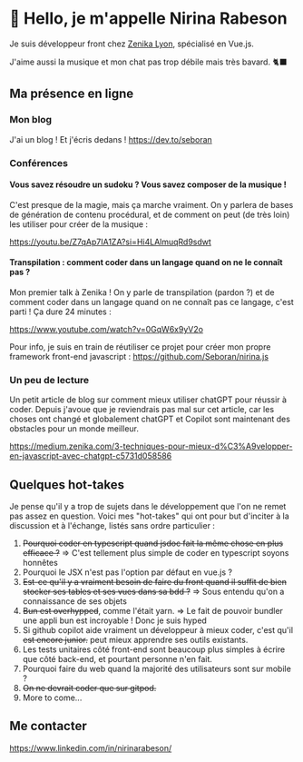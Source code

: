 # 👋 Hello, je m'appelle Nirina Rabeson

Je suis développeur front chez [Zenika Lyon](https://github.com/Zenika), spécialisé en Vue.js.

J'aime aussi la musique et mon chat pas trop débile mais très bavard. 🐈‍⬛

## Ma présence en ligne

### Mon blog

J'ai un blog ! Et j'écris dedans ! <https://dev.to/seboran>

### Conférences

#### Vous savez résoudre un sudoku ? Vous savez composer de la musique !

C'est presque de la magie, mais ça marche vraiment. On y parlera de bases de génération de contenu procédural, et de comment on peut (de très loin) les utiliser pour créer de la musique :

https://youtu.be/Z7qAp7IA1ZA?si=Hi4LAlmuqRd9sdwt

#### Transpilation : comment coder dans un langage quand on ne le connaît pas ?

Mon premier talk à Zenika ! On y parle de transpilation (pardon ?) et de comment coder dans un langage quand on ne connaît pas ce langage, c'est parti ! Ça dure 24 minutes :

https://www.youtube.com/watch?v=0GqW6x9yV2o

Pour info, je suis en train de réutiliser ce projet pour créer mon propre framework front-end javascript : https://github.com/Seboran/nirina.js

### Un peu de lecture

Un petit article de blog sur comment mieux utiliser chatGPT pour réussir à coder. Depuis j'avoue que je reviendrais pas mal sur cet article, car les choses ont changé et globalement chatGPT et Copilot sont maintenant des obstacles pour un monde meilleur.

https://medium.zenika.com/3-techniques-pour-mieux-d%C3%A9velopper-en-javascript-avec-chatgpt-c5731d058586

## Quelques hot-takes

Je pense qu'il y a trop de sujets dans le développement que l'on ne remet pas assez en question. Voici mes "hot-takes" qui ont pour but d'inciter à la discussion et à l'échange, listés sans ordre particulier :

1. ~~Pourquoi coder en typescript quand jsdoc fait la même chose en plus efficace ?~~ => C'est tellement plus simple de coder en typescript soyons honnêtes
2. Pourquoi le JSX n'est pas l'option par défaut en vue.js ?
3. ~~Est-ce qu'il y a vraiment besoin de faire du front quand il suffit de bien stocker ses tables et ses vues dans sa bdd ?~~ => Sous entendu qu'on a connaissance de ses objets
4. ~~Bun est overhypped~~, comme l'était yarn. => Le fait de pouvoir bundler une appli bun est incroyable ! Donc je suis hyped
5. Si github copilot aide vraiment un développeur à mieux coder, c'est qu'il ~~est encore junior.~~ peut mieux apprendre ses outils existants.
6. Les tests unitaires côté front-end sont beaucoup plus simples à écrire que côté back-end, et pourtant personne n'en fait.
7. Pourquoi faire du web quand la majorité des utilisateurs sont sur mobile ?
8. ~~On ne devrait coder que sur gitpod.~~
9. More to come...

## Me contacter

<https://www.linkedin.com/in/nirinarabeson/>

<!---
Seboran/Seboran is a ✨ special ✨ repository because its `README.md` (this file) appears on your GitHub profile.
You can click the Preview link to take a look at your changes.
--->
